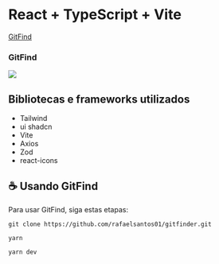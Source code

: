 # React + TypeScript + Vite

[GitFind](https://gitfinder-nine.vercel.app)

### GitFind

<img src="https://i.postimg.cc/5NrKHk0n/imagem-2024-01-06-142604322.png">

## Bibliotecas e frameworks utilizados

- Tailwind
- ui shadcn
- Vite
- Axios
- Zod
- react-icons

## ☕ Usando GitFind

Para usar GitFind, siga estas etapas:

```
git clone https://github.com/rafaelsantos01/gitfinder.git

yarn

yarn dev

```
